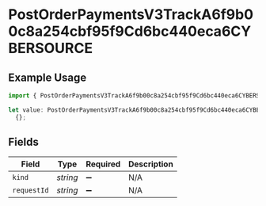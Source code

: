 # PostOrderPaymentsV3TrackA6f9b00c8a254cbf95f9Cd6bc440eca6CYBERSOURCE

## Example Usage

```typescript
import { PostOrderPaymentsV3TrackA6f9b00c8a254cbf95f9Cd6bc440eca6CYBERSOURCE } from "@dhaba/safepay-ts/models/operations";

let value: PostOrderPaymentsV3TrackA6f9b00c8a254cbf95f9Cd6bc440eca6CYBERSOURCE =
  {};
```

## Fields

| Field              | Type               | Required           | Description        |
| ------------------ | ------------------ | ------------------ | ------------------ |
| `kind`             | *string*           | :heavy_minus_sign: | N/A                |
| `requestId`        | *string*           | :heavy_minus_sign: | N/A                |